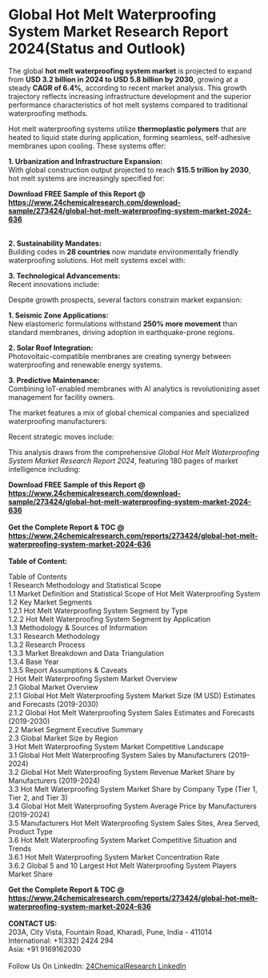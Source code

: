 <h1>Global Hot Melt Waterproofing System Market Research Report 2024(Status and Outlook)</h1><p>The global <strong>hot melt waterproofing system market</strong> is projected to expand from <strong>USD 3.2 billion in 2024 to USD 5.8 billion by 2030</strong>, growing at a steady <strong>CAGR of 6.4%</strong>, according to recent market analysis. This growth trajectory reflects increasing infrastructure development and the superior performance characteristics of hot melt systems compared to traditional waterproofing methods.</p><p>Hot melt waterproofing systems utilize <strong>thermoplastic polymers</strong> that are heated to liquid state during application, forming seamless, self-adhesive membranes upon cooling. These systems offer:</p><p><strong>1. Urbanization and Infrastructure Expansion:</strong><br>
With global construction output projected to reach <strong>$15.5 trillion by 2030</strong>, hot melt systems are increasingly specified for:
</p><div><b>Download FREE Sample of this Report @ 
            <a href="https://www.24chemicalresearch.com/download-sample/273424/global-hot-melt-waterproofing-system-market-2024-636">
            https://www.24chemicalresearch.com/download-sample/273424/global-hot-melt-waterproofing-system-market-2024-636</a></b></div><br><p><strong>2. Sustainability Mandates:</strong><br>
Building codes in <strong>28 countries</strong> now mandate environmentally friendly waterproofing solutions. Hot melt systems excel with:
</p><p><strong>3. Technological Advancements:</strong><br>
Recent innovations include:
</p><p>Despite growth prospects, several factors constrain market expansion:</p><p><strong>1. Seismic Zone Applications:</strong><br>
New elastomeric formulations withstand <strong>250% more movement</strong> than standard membranes, driving adoption in earthquake-prone regions.</p><p><strong>2. Solar Roof Integration:</strong><br>
Photovoltaic-compatible membranes are creating synergy between waterproofing and renewable energy systems.</p><p><strong>3. Predictive Maintenance:</strong><br>
Combining IoT-enabled membranes with AI analytics is revolutionizing asset management for facility owners.</p><p>The market features a mix of global chemical companies and specialized waterproofing manufacturers:</p><p>Recent strategic moves include:
</p><p>This analysis draws from the comprehensive <em>Global Hot Melt Waterproofing System Market Research Report 2024</em>, featuring 180 pages of market intelligence including:</p><div><b>Download FREE Sample of this Report @ 
            <a href="https://www.24chemicalresearch.com/download-sample/273424/global-hot-melt-waterproofing-system-market-2024-636">
            https://www.24chemicalresearch.com/download-sample/273424/global-hot-melt-waterproofing-system-market-2024-636</a></b></div><br><div><b>Get the Complete Report & TOC @ 
            <a href="https://www.24chemicalresearch.com/reports/273424/global-hot-melt-waterproofing-system-market-2024-636">
            https://www.24chemicalresearch.com/reports/273424/global-hot-melt-waterproofing-system-market-2024-636</a></b></div><br>
            <b>Table of Content:</b><p>Table of Contents<br />
1 Research Methodology and Statistical Scope<br />
1.1 Market Definition and Statistical Scope of Hot Melt Waterproofing System<br />
1.2 Key Market Segments<br />
1.2.1 Hot Melt Waterproofing System Segment by Type<br />
1.2.2 Hot Melt Waterproofing System Segment by Application<br />
1.3 Methodology & Sources of Information<br />
1.3.1 Research Methodology<br />
1.3.2 Research Process<br />
1.3.3 Market Breakdown and Data Triangulation<br />
1.3.4 Base Year<br />
1.3.5 Report Assumptions & Caveats<br />
2 Hot Melt Waterproofing System Market Overview<br />
2.1 Global Market Overview<br />
2.1.1 Global Hot Melt Waterproofing System Market Size (M USD) Estimates and Forecasts (2019-2030)<br />
2.1.2 Global Hot Melt Waterproofing System Sales Estimates and Forecasts (2019-2030)<br />
2.2 Market Segment Executive Summary<br />
2.3 Global Market Size by Region<br />
3 Hot Melt Waterproofing System Market Competitive Landscape<br />
3.1 Global Hot Melt Waterproofing System Sales by Manufacturers (2019-2024)<br />
3.2 Global Hot Melt Waterproofing System Revenue Market Share by Manufacturers (2019-2024)<br />
3.3 Hot Melt Waterproofing System Market Share by Company Type (Tier 1, Tier 2, and Tier 3)<br />
3.4 Global Hot Melt Waterproofing System Average Price by Manufacturers (2019-2024)<br />
3.5 Manufacturers Hot Melt Waterproofing System Sales Sites, Area Served, Product Type<br />
3.6 Hot Melt Waterproofing System Market Competitive Situation and Trends<br />
3.6.1 Hot Melt Waterproofing System Market Concentration Rate<br />
3.6.2 Global 5 and 10 Largest Hot Melt Waterproofing System Players Market Share </p><div><b>Get the Complete Report & TOC @ 
            <a href="https://www.24chemicalresearch.com/reports/273424/global-hot-melt-waterproofing-system-market-2024-636">
            https://www.24chemicalresearch.com/reports/273424/global-hot-melt-waterproofing-system-market-2024-636</a></b></div><br><b>CONTACT US:</b><br>
            203A, City Vista, Fountain Road, Kharadi, Pune, India - 411014<br>
            International: +1(332) 2424 294<br>
            Asia: +91 9169162030 <br><br>
            Follow Us On LinkedIn: <a href="https://www.linkedin.com/company/24chemicalresearch/">24ChemicalResearch LinkedIn</a>